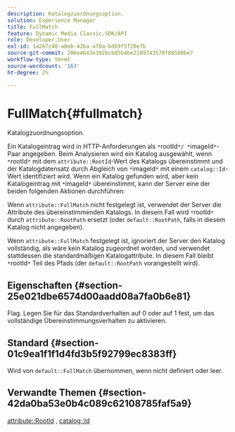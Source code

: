```yaml
---
description: Katalogzuordnungsoption.
solution: Experience Manager
title: FullMatch
feature: Dynamic Media Classic,SDK/API
role: Developer,User
exl-id: 1a267c48-a8eb-426a-a70a-bdb9f5f20efb
source-git-commit: 206e4643e3926cb85b4be2189743578f88180be7
workflow-type: tm+mt
source-wordcount: '163'
ht-degree: 2%

---
```


# FullMatch{#fullmatch}

Katalogzuordnungsoption.

Ein Katalogeintrag wird in HTTP-Anforderungen als `*`rootId`*/ *`imageId`*`-Paar angegeben. Beim Analysieren wird ein Katalog ausgewählt, wenn `*`rootId`*` mit dem `attribute::RootId`-Wert des Katalogs übereinstimmt und der Katalogdatensatz durch Abgleich von `*`imageId`*` mit einem `catalog::Id`-Wert identifiziert wird. Wenn ein Katalog gefunden wird, aber kein Katalogeintrag mit `*`imageId`*` übereinstimmt, kann der Server eine der beiden folgenden Aktionen durchführen:

Wenn `attribute::FullMatch` nicht festgelegt ist, verwendet der Server die Attribute des übereinstimmenden Katalogs. In diesem Fall wird `*`rootId`*` durch `attribute::RootPath` ersetzt (oder `default::RootPath`, falls in diesem Katalog nicht angegeben).

Wenn `attribute::FullMatch` festgelegt ist, ignoriert der Server den Katalog vollständig, als wäre kein Katalog zugeordnet worden, und verwendet stattdessen die standardmäßigen Katalogattribute. In diesem Fall bleibt `*`rootId`*` Teil des Pfads (der `default::RootPath` vorangestellt wird).

## Eigenschaften {#section-25e021dbe6574d00aadd08a7fa0b6e81}

Flag. Legen Sie für das Standardverhalten auf 0 oder auf 1 fest, um das vollständige Übereinstimmungsverhalten zu aktivieren.

## Standard {#section-01c9ea1f1f1d4fd3b5f92799ec8383ff}

Wird von `default::FullMatch` übernommen, wenn nicht definiert oder leer.

## Verwandte Themen {#section-42da0ba53e0b4c089c62108785faf5a9}

[attribute::RootId](../../../../../is-api/image-catalog/image-serving-api-ref/c-image-catalog-reference/c-attributes-reference/r-rootid.md#reference-13653312925e4a08b90f99961d53f546) ,  [catalog::Id](/help/aem-is-ir-api/is-api/image-catalog/image-serving-api-ref/c-image-catalog-reference/c-image-svg-data-reference/c-image-data-reference/r-id-cat.md)

